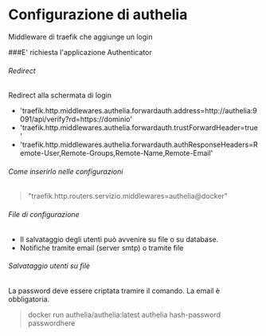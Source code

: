 # Configurazione di authelia
Middleware di traefik che aggiunge un login

###E' richiesta l'applicazione Authenticator

###### Redirect 
Redirect alla schermata di login
- 'traefik.http.middlewares.authelia.forwardauth.address=http://authelia:9091/api/verify?rd=https://dominio'
- 'traefik.http.middlewares.authelia.forwardauth.trustForwardHeader=true'
- 'traefik.http.middlewares.authelia.forwardauth.authResponseHeaders=Remote-User,Remote-Groups,Remote-Name,Remote-Email'

###### Come inserirlo nelle configurazioni
> "traefik.http.routers.servizio.middlewares=authelia@docker" 

###### File di configurazione
- Il salvataggio degli utenti può avvenire su file o su database.
- Notifiche tramite email (server smtp) o tramite file

###### Salvataggio utenti su file
La password deve essere criptata tramire il comando. La email è obbligatoria.
> docker run authelia/authelia:latest authelia hash-password passwordhere